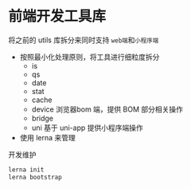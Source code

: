# 前端开发工具库

将之前的 utils 库拆分来同时支持 `web端`和`小程序端`

- 按照最小化处理原则，将工具进行细粒度拆分
  - is
  - qs
  - date
  - stat
  - cache
  - device 浏览器bom 端，提供 BOM 部分相关操作
  - bridge
  - uni 基于 uni-app 提供小程序端操作
- 使用 lerna 来管理

开发维护

```bash
lerna init
lerna bootstrap
```
